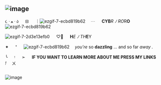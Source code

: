 ## ![image](https://media.discordapp.net/attachments/1202801961099862026/1326794269721104404/Untitled174_20250108230640.png?ex=6780b8f4&is=677f6774&hm=71f71a99a400ef3c8b30ccfa2efb1f80608904508caab94c29820867dd2e95c5&=&format=webp&quality=lossless&width=687&height=276)





૮ ᐧ ﻌ ᐧ ა 　 ⊟ 　 ｜![ezgif-7-ecbd819b62](https://file.garden/Zj8MKPoh-G9Y8EJE/pixels/blue/IMG_6206.gif)　 ┄ 　  **CYB***R* *ﾉ* *RO*R**O** ![ezgif-7-ecbd819b62]([https://file.garden/Zj8MKPoh-G9Y8EJE/pixels/blue/IMG_6207.gif](https://file.garden/Zj8MKPoh-G9Y8EJE/pixels/blue/IMG_6207.gif))
 
![ezgif-7-2d3e13efb0](https://github.com/anxiokko/anxiokko/assets/161395515/d2b5bc75-ce81-4899-a2d8-4ec61e0aed6f)
 　 ♡⃘ 　 **H***E* *ﾉ* *TH***E**Y 

✦ 　 ⁺ 　 ![ezgif-7-ecbd819b62](https://github.com/anxiokko/anxiokko/assets/161395515/6d25726c-b24f-465b-9698-3529b94287e8)
  　*you're* so **dazzling** ... and so far *away .*

╰ 　 ᵎ 　 ➣ 　 **IF YOU WANT TO LEARN MORE ABOUT ME PRESS MY LINKS** *!*　 ㄨ


##
![image](https://github.com/anxiokko/anxiokko/assets/161395515/4b48f370-dbcd-4879-8dbf-47bd47a7da64)

















